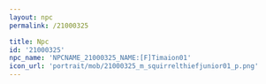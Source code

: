 ```yaml
---
layout: npc
permalink: /21000325

title: Npc
id: '21000325'
npc_name: 'NPCNAME_21000325_NAME:[F]Timaion01'
icon_url: 'portrait/mob/21000325_m_squirrelthiefjunior01_p.png'
---
```

